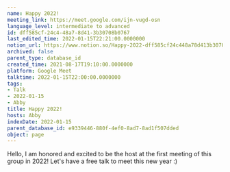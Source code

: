 ```yaml
---
name: Happy 2022!
meeting_link: https://meet.google.com/ijn-vugd-osn
language_level: intermediate to advanced
id: dff585cf-24c4-48a7-8d41-3b30708b0767
last_edited_time: 2022-01-15T22:21:00.0000000
notion_url: https://www.notion.so/Happy-2022-dff585cf24c448a78d413b30708b0767
archived: false
parent_type: database_id
created_time: 2021-08-17T19:10:00.0000000
platform: Google Meet
talktime: 2022-01-15T22:00:00.0000000
tags:
- Talk
- 2022-01-15
- Abby
title: Happy 2022!
hosts: Abby
indexDate: 2022-01-15
parent_database_id: e9339446-880f-4ef0-8ad7-8ad1f507dded
object: page
---
```


Hello, I am honored and excited to be the host at the first meeting of this group in 2022! Let's have a free talk to meet this new year :)





